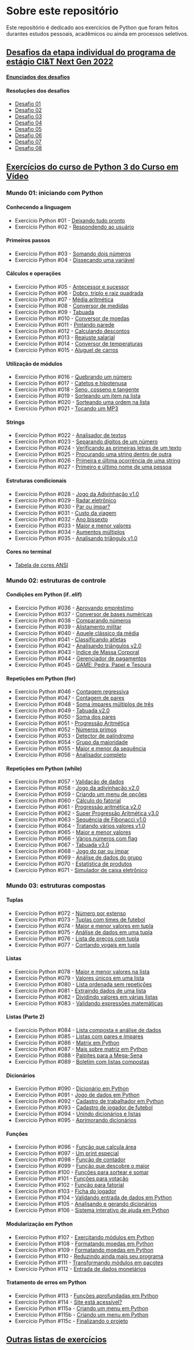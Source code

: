 # Sobre este repositório

Este repositório é dedicado aos exercícios de Python que foram feitos durantes estudos pessoais, acadêmicos ou ainda em processos seletivos.

## [Desafios da etapa individual do programa de estágio CI&T Next Gen 2022](https://github.com/matheusvictor/estudos_python/tree/master/ciandt_next_gen_2022)

#### [Enunciados dos desafios](https://github.com/matheusvictor/estudos_python/blob/master/ciandt_next_gen_2022/descri%C3%A7%C3%A3o_dos_desafios)

#### Resoluções dos desafios

- [Desafio 01](https://github.com/matheusvictor/estudos_python/blob/master/ciandt_next_gen_2022/desafio_01.py)
- [Desafio 02](https://github.com/matheusvictor/estudos_python/blob/master/ciandt_next_gen_2022/desafio_02.py)
- [Desafio 03](https://github.com/matheusvictor/estudos_python/blob/master/ciandt_next_gen_2022/desafio_03.py)
- [Desafio 04](https://github.com/matheusvictor/estudos_python/blob/master/ciandt_next_gen_2022/desafio_04.py)
- [Desafio 05](https://github.com/matheusvictor/estudos_python/blob/master/ciandt_next_gen_2022/desafio_05.py)
- [Desafio 06](https://github.com/matheusvictor/estudos_python/blob/master/ciandt_next_gen_2022/desafio_06.py)
- [Desafio 07](https://github.com/matheusvictor/estudos_python/blob/master/ciandt_next_gen_2022/desafio_07.py)
- [Desafio 08](https://github.com/matheusvictor/estudos_python/blob/master/ciandt_next_gen_2022/desafio_08.py)


## [Exercícios do curso de Python 3 do Curso em Vídeo](https://github.com/matheusvictor/estudos_python/tree/master/curso_em_video)

### Mundo 01: iniciando com Python

#### Conhecendo a linguagem

- Exercício Python #01 - [Deixando tudo pronto](https://github.com/matheusvictor/estudos_python/blob/master/curso_em_video/mundo_01/ex001.py)
- Exercício Python #02 - [Respondendo ao usuário](https://github.com/matheusvictor/estudos_python/blob/master/curso_em_video/mundo_01/ex002.py)

#### Primeiros passos

- Exercício Python #03 - [Somando dois números](https://github.com/matheusvictor/estudos_python/blob/master/curso_em_video/mundo_01/ex003.py)
- Exercício Python #04 - [Dissecando uma variável](https://github.com/matheusvictor/estudos_python/blob/master/curso_em_video/mundo_01/ex004.py)

#### Cálculos e operações

- Exercício Python #05 - [Antecessor e sucessor](https://github.com/matheusvictor/estudos_python/blob/master/curso_em_video/mundo_01/ex005.py)
- Exercício Python #06 - [Dobro, triplo e raiz quadrada](https://github.com/matheusvictor/estudos_python/blob/master/curso_em_video/mundo_01/ex006.py)
- Exercício Python #07 - [Média aritmética](https://github.com/matheusvictor/estudos_python/blob/master/curso_em_video/mundo_01/ex007.py)
- Exercício Python #08 - [Conversor de medidas](https://github.com/matheusvictor/estudos_python/blob/master/curso_em_video/mundo_01/ex008.py)
- Exercício Python #09 - [Tabuada](https://github.com/matheusvictor/estudos_python/blob/master/curso_em_video/mundo_01/ex009.py)
- Exercício Python #010 - [Conversor de moedas](https://github.com/matheusvictor/estudos_python/blob/master/curso_em_video/mundo_01/ex010.py)
- Exercício Python #011 - [Pintando parede](https://github.com/matheusvictor/estudos_python/blob/master/curso_em_video/mundo_01/ex011.py)
- Exercício Python #012 - [Calculando descontos](https://github.com/matheusvictor/estudos_python/blob/master/curso_em_video/mundo_01/ex012.py)
- Exercício Python #013 - [Reajuste salarial](https://github.com/matheusvictor/estudos_python/blob/master/curso_em_video/mundo_01/ex013.py)
- Exercício Python #014 - [Conversor de temperaturas](https://github.com/matheusvictor/estudos_python/blob/master/curso_em_video/mundo_01/ex014.py)
- Exercício Python #015 - [Aluguel de carros](https://github.com/matheusvictor/estudos_python/blob/master/curso_em_video/mundo_01/ex015.py)

#### Utilização de módulos

- Exercício Python #016 - [Quebrando um número](https://github.com/matheusvictor/estudos_python/blob/master/curso_em_video/mundo_01/ex016.py)
- Exercício Python #017 - [Catetos e hipotenusa](https://github.com/matheusvictor/estudos_python/blob/master/curso_em_video/mundo_01/ex017.py)
- Exercício Python #018 - [Seno, cosseno e tangente](https://github.com/matheusvictor/estudos_python/blob/master/curso_em_video/mundo_01/ex018.py)
- Exercício Python #019 - [Sorteando um item na lista](https://github.com/matheusvictor/estudos_python/blob/master/curso_em_video/mundo_01/ex019.py)
- Exercício Python #020 - [Sorteando uma ordem na lista](https://github.com/matheusvictor/estudos_python/blob/master/curso_em_video/mundo_01/ex020.py)
- Exercício Python #021 - [Tocando um MP3](https://github.com/matheusvictor/estudos_python/blob/master/curso_em_video/mundo_01/ex021.py)

#### Strings

- Exercício Python #022 - [Analisador de textos](https://github.com/matheusvictor/estudos_python/blob/master/curso_em_video/mundo_01/ex022.py)
- Exercício Python #023 - [Separando dígitos de um número](https://github.com/matheusvictor/estudos_python/blob/master/curso_em_video/mundo_01/ex023.py)
- Exercício Python #024 - [Verificando as primeiras letras de um texto](https://github.com/matheusvictor/estudos_python/blob/master/curso_em_video/mundo_01/ex024.py)
- Exercício Python #025 - [Procurando uma string dentro de outra](https://github.com/matheusvictor/estudos_python/blob/master/curso_em_video/mundo_01/ex025.py)
- Exercício Python #026 - [Primeira e última ocorrência de uma string](https://github.com/matheusvictor/estudos_python/blob/master/curso_em_video/mundo_01/ex026.py)
- Exercício Python #027 - [Primeiro e último nome de uma pessoa](https://github.com/matheusvictor/estudos_python/blob/master/curso_em_video/mundo_01/ex027.py)

#### Estruturas condicionais

- Exercício Python #028 - [Jogo da Adivinhação v1.0](https://github.com/matheusvictor/estudos_python/blob/master/curso_em_video/mundo_01/ex028.py)
- Exercício Python #029 - [Radar eletrônico](https://github.com/matheusvictor/estudos_python/blob/master/curso_em_video/mundo_01/ex029.py)
- Exercício Python #030 - [Par ou ímpar?](https://github.com/matheusvictor/estudos_python/blob/master/curso_em_video/mundo_01/ex030.py)
- Exercício Python #031 - [Custo da viagem](https://github.com/matheusvictor/estudos_python/blob/master/curso_em_video/mundo_01/ex031.py)
- Exercício Python #032 - [Ano bissexto](https://github.com/matheusvictor/estudos_python/blob/master/curso_em_video/mundo_01/ex032.py)
- Exercício Python #033 - [Maior e menor valores](https://github.com/matheusvictor/estudos_python/blob/master/curso_em_video/mundo_01/ex033.py)
- Exercício Python #034 - [Aumentos múltiplos](https://github.com/matheusvictor/estudos_python/blob/master/curso_em_video/mundo_01/ex034.py)
- Exercício Python #035 - [Analisando triângulo v1.0](https://github.com/matheusvictor/estudos_python/blob/master/curso_em_video/mundo_01/ex035.py)

#### Cores no terminal

- [Tabela de cores ANSI](https://github.com/matheusvictor/estudos_python/blob/master/curso_em_video/tabelaCores_ansi.py)

### Mundo 02: estruturas de controle

#### Condições em Python (if..elif)

- Exercício Python #036 - [Aprovando empréstimo](https://github.com/matheusvictor/estudos_python/blob/master/curso_em_video/mundo_02/ex036.py)
- Exercício Python #037 - [Conversor de bases numéricas](https://github.com/matheusvictor/estudos_python/blob/master/curso_em_video/mundo_02/ex037.py)
- Exercício Python #038 - [Comparando números](https://github.com/matheusvictor/estudos_python/blob/master/curso_em_video/mundo_02/ex038.py)
- Exercício Python #039 - [Alistamento militar](https://github.com/matheusvictor/estudos_python/blob/master/curso_em_video/mundo_02/ex039.py)
- Exercício Python #040 - [Aquele clássico da média](https://github.com/matheusvictor/estudos_python/blob/master/curso_em_video/mundo_02/ex040.py)
- Exercício Python #041 - [Classificando atletas](https://github.com/matheusvictor/estudos_python/blob/master/curso_em_video/mundo_02/ex041.py)
- Exercício Python #042 - [Analisando triângulos v2.0](https://github.com/matheusvictor/estudos_python/blob/master/curso_em_video/mundo_02/ex042.py)
- Exercício Python #043 - [Índice de Massa Corporal](https://github.com/matheusvictor/estudos_python/blob/master/curso_em_video/mundo_02/ex043.py)
- Exercício Python #044 - [Gerenciador de pagamentos](https://github.com/matheusvictor/estudos_python/blob/master/curso_em_video/mundo_02/ex044.py)
- Exercício Python #045 - [GAME: Pedra, Papel e Tesoura](https://github.com/matheusvictor/estudos_python/blob/master/curso_em_video/mundo_02/ex045.py)

#### Repetições em Python (for)

- Exercício Python #046 - [Contagem regressiva](https://github.com/matheusvictor/estudos_python/blob/master/curso_em_video/mundo_02/ex046.py)
- Exercício Python #047 - [Contagem de pares](https://github.com/matheusvictor/estudos_python/blob/master/curso_em_video/mundo_02/ex047.py)
- Exercício Python #048 - [Soma ímpares múltiplos de três](https://github.com/matheusvictor/estudos_python/blob/master/curso_em_video/mundo_02/ex048.py)
- Exercício Python #049 - [Tabuada v2.0](https://github.com/matheusvictor/estudos_python/blob/master/curso_em_video/mundo_02/ex049.py)
- Exercício Python #050 - [Soma dos pares](https://github.com/matheusvictor/estudos_python/blob/master/curso_em_video/mundo_02/ex050.py)
- Exercício Python #051 - [Progressão Aritmética](https://github.com/matheusvictor/estudos_python/blob/master/curso_em_video/mundo_02/ex051.py)
- Exercício Python #052 - [Números primos](https://github.com/matheusvictor/estudos_python/blob/master/curso_em_video/mundo_02/ex052.py)
- Exercício Python #053 - [Detector de palíndromo](https://github.com/matheusvictor/estudos_python/blob/master/curso_em_video/mundo_02/ex053.py)
- Exercício Python #054 - [Grupo da maioridade](https://github.com/matheusvictor/estudos_python/blob/master/curso_em_video/mundo_02/ex054.py)
- Exercício Python #055 - [Maior e menor da sequência](https://github.com/matheusvictor/estudos_python/blob/master/curso_em_video/mundo_02/ex055.py)
- Exercício Python #056 - [Analisador completo](https://github.com/matheusvictor/estudos_python/blob/master/curso_em_video/mundo_02/ex056.py)

#### Repetições em Python (while)

- Exercício Python #057 - [Validação de dados](https://github.com/matheusvictor/estudos_python/blob/master/curso_em_video/mundo_02/ex057.py)
- Exercício Python #058 - [Jogo da adivinhação v2.0](https://github.com/matheusvictor/estudos_python/blob/master/curso_em_video/mundo_02/ex058.py)
- Exercício Python #059 - [Criando um menu de opções](https://github.com/matheusvictor/estudos_python/blob/master/curso_em_video/mundo_02/ex059.py)
- Exercício Python #060 - [Cálculo do fatorial](https://github.com/matheusvictor/estudos_python/blob/master/curso_em_video/mundo_02/ex060.py)
- Exercício Python #061 - [Progressão aritmética v2.0](https://github.com/matheusvictor/estudos_python/blob/master/curso_em_video/mundo_02/ex061.py)
- Exercício Python #062 - [Super Progressão Aritmética v3.0](https://github.com/matheusvictor/estudos_python/blob/master/curso_em_video/mundo_02/ex062.py)
- Exercício Python #063 - [Sequência de Fibonacci v1.0](https://github.com/matheusvictor/estudos_python/blob/master/curso_em_video/mundo_02/ex063.py)
- Exercício Python #064 - [Tratando vários valores v1.0](https://github.com/matheusvictor/estudos_python/blob/master/curso_em_video/mundo_02/ex064.py)
- Exercício Python #065 - [Maior e menor valores](https://github.com/matheusvictor/estudos_python/blob/master/curso_em_video/mundo_02/ex065.py)
- Exercício Python #066 - [Vários números com flag](https://github.com/matheusvictor/estudos_python/blob/master/curso_em_video/mundo_02/ex066.py)
- Exercício Python #067 - [Tabuada v3.0](https://github.com/matheusvictor/estudos_python/blob/master/curso_em_video/mundo_02/ex067.py)
- Exercício Python #068 - [Jogo do par ou ímpar](https://github.com/matheusvictor/estudos_python/blob/master/curso_em_video/mundo_02/ex068.py)
- Exercício Python #069 - [Análise de dados do grupo](https://github.com/matheusvictor/estudos_python/blob/master/curso_em_video/mundo_02/ex069.py)
- Exercício Python #070 - [Estatística de produtos](https://github.com/matheusvictor/estudos_python/blob/master/curso_em_video/mundo_02/ex070.py)
- Exercício Python #071 - [Simulador de caixa eletrônico](https://github.com/matheusvictor/estudos_python/blob/master/curso_em_video/mundo_02/ex071.py)

### Mundo 03: estruturas compostas

#### Tuplas

- Exercício Python #072 - [Número por extenso](https://github.com/matheusvictor/estudos_python/blob/master/curso_em_video/mundo_03/ex072.py)
- Exercício Python #073 - [Tuplas com times de futebol](https://github.com/matheusvictor/estudos_python/blob/master/curso_em_video/mundo_03/ex073.py)
- Exercício Python #074 - [Maior e menor valores em tupla](https://github.com/matheusvictor/estudos_python/blob/master/curso_em_video/mundo_03/ex074.py)
- Exercício Python #075 - [Análise de dados em uma tupla](https://github.com/matheusvictor/estudos_python/blob/master/curso_em_video/mundo_03/ex075.py)
- Exercício Python #076 - [Lista de preços com tupla](https://github.com/matheusvictor/estudos_python/blob/master/curso_em_video/mundo_03/ex076.py)
- Exercício Python #077 - [Contando vogais em tupla](https://github.com/matheusvictor/estudos_python/blob/master/curso_em_video/mundo_03/ex077.py)

#### Listas

- Exercício Python #078 - [Maior e menor valores na lista](https://github.com/matheusvictor/estudos_python/blob/master/curso_em_video/mundo_03/ex078.py)
- Exercício Python #079 - [Valores únicos em uma lista](https://github.com/matheusvictor/estudos_python/blob/master/curso_em_video/mundo_03/ex079.py)
- Exercício Python #080 - [Lista ordenada sem repetições](https://github.com/matheusvictor/estudos_python/blob/master/curso_em_video/mundo_03/ex080.py)
- Exercício Python #081 - [Extraindo dados de uma lista](https://github.com/matheusvictor/estudos_python/blob/master/curso_em_video/mundo_03/ex081.py)
- Exercício Python #082 - [Dividindo valores em várias listas](https://github.com/matheusvictor/estudos_python/blob/master/curso_em_video/mundo_03/ex082.py)
- Exercício Python #083 - [Validando expressões matemáticas](https://github.com/matheusvictor/estudos_python/blob/master/curso_em_video/mundo_03/ex083.py)

#### Listas (Parte 2)

- Exercício Python #084 - [Lista composta e análise de dados](https://github.com/matheusvictor/estudos_python/blob/master/curso_em_video/mundo_03/ex084.py)
- Exercício Python #085 - [Listas com pares e ímpares](https://github.com/matheusvictor/estudos_python/blob/master/curso_em_video/mundo_03/ex085.py)
- Exercício Python #086 - [Matrix em Python](#)
- Exercício Python #087 - [Mais sobre matriz em Python](#)
- Exercício Python #088 - [Palpites para a Mega-Sena](#)
- Exercício Python #089 - [Boletim com listas compostas](#)

#### Dicionários

- Exercício Python #090 - [Dicionário em Python](#)
- Exercício Python #091 - [Jogo de dados em Python](#)
- Exercício Python #092 - [Cadastro de trabalhador em Python](#)
- Exercício Python #093 - [Cadastro de jogador de futebol](#)
- Exercício Python #094 - [Unindo dicionários e listas](#)
- Exercício Python #095 - [Aprimorando dicionários](#)

#### Funções

- Exercício Python #096 - [Função que calcula área](#)
- Exercício Python #097 - [Um print especial](#)
- Exercício Python #098 - [Função de contador](#)
- Exercício Python #099 - [Função que descobre o maior](#)
- Exercício Python #100 - [Funções para sortear e somar](#)
- Exercício Python #101 - [Funções para votação](#)
- Exercício Python #102 - [Função para fatorial](#)
- Exercício Python #103 - [Ficha do jogador](#)
- Exercício Python #104 - [Validando entrada de dados em Python](#)
- Exercício Python #105 - [Analisando e gerando dicionários](#)
- Exercício Python #106 - [Sistema interativo de ajuda em Python](#)

#### Modularização em Python

- Exercício Python #107 - [Exercitando módulos em Python](#)
- Exercício Python #108 - [Formatando moedas em Python](#)
- Exercício Python #109 - [Formatando moedas em Python](#)
- Exercício Python #110 - [Reduzindo ainda mais seu programa](#)
- Exercício Python #111 - [Transformando módulos em pacotes](#)
- Exercício Python #112 - [Entrada de dados monetários](#)

#### Tratamento de erros em Python

- Exercício Python #113 - [Funções aprofundadas em Python](#)
- Exercício Python #114 - [Site está acessível?](#)
- Exercício Python #115a - [Criando um menu em Python](#)
- Exercício Python #115b - [Criando um menu em Python](#)
- Exercício Python #115c - [Finalizando o projeto](#)


## [Outras listas de exercícios](https://github.com/matheusvictor/estudos_python/tree/master/outras_listas_de_exercicios)
